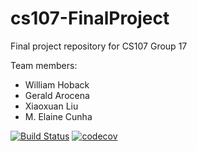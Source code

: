 # cs107-FinalProject
Final project repository for CS107 Group 17

Team members:
* William Hoback
* Gerald Arocena
* Xiaoxuan Liu
* M. Elaine Cunha

[![Build Status](https://travis-ci.com/teamxvii/cs107FinalProject.svg?branch=master)](https://travis-ci.com/teamxvii/cs107FinalProject)
[![codecov](https://codecov.io/gh/teamxvii/cs107-FinalProject/branch/master/graph/badge.svg?token=VVBQSYY46I)](https://codecov.io/gh/teamxvii/cs107-FinalProject)
